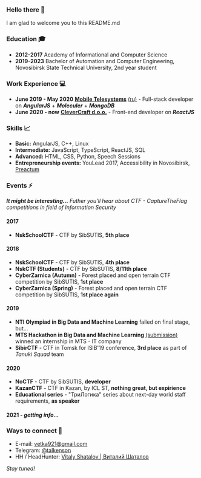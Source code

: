 ### Hello there 👋
I am glad to welcome you to this README.md
### Education 🎓
- **2012-2017** Academy of Informational and Computer Science
- **2019-2023** Bachelor of Automation and Computer Engineering, Novosibirsk State Technical University, 2nd year student
### Work Experience 💻
- **June 2019 - May 2020** **[Mobile Telesystems](http://ir.mts.ru/home/default.aspx)** [(ru)](https://mts.ru/) - Full-stack developer on ***AngularJS*** + ***Moleculer*** + ***MongoDB***
- **June 2020 - now** **[CleverCraft d.o.o.](https://www.clevercraft.net/)** - Front-end developer on ***ReactJS***
### Skills 📈
- **Basic:** AngularJS, C++, Linux
- **Intermediate:** JavaScript, TypeScript, ReactJS, SQL
- **Advanced:** HTML, CSS, Python, Speech Sessions 
- **Entrepreneurship events:** YouLead 2017, Accessibility in Novosibirsk, [Preactum](https://preactum.ru/)
### Events ⚡
***It might be interesting...** Futher you'll hear about CTF - CaptureTheFlag competitions in field of Information Security*

#### **2017**
- **NskSchoolCTF** - CTF by SibSUTIS, **5th place**
#### **2018**
- **NskSchoolCTF** - CTF by SibSUTIS, **4th place**
- **NskCTF (Students)** - CTF by SibSUTIS, **8/11th place**
- **CyberZarnica (Autumn)** - Forest placed and open terrain CTF competition by SibSUTIS, **1st place**
- **CyberZarnica (Spring)** - Forest placed and open terrain CTF competition by SibSUTIS, **1st place again**
#### **2019**
- **NTI Olympiad in Big Data and Machine Learning** failed on final stage, but...
- **MTS Hackathon in Big Data and Machine Learning** [(submission)](https://github.com/talkenson/lunar-lander-solve) winned an internship in MTS - IT company
- **SibirCTF** - CTF in Tomsk for ISIB'19 conference, **3rd place** as part of *Tanuki Squad* team
#### **2020**
- **NoCTF** - CTF by SibSUTIS, **developer**
- **KazanCTF** - CTF in Kazan, by ICL ST, **nothing great, but expirience**
- **Educational series** - "ТриЛогика" series about next-day world staff requirements, **as speaker**
#### **2021** - *getting info...*
### Ways to connect 🤙
- E-mail: vetka921@gmail.com
- Telegram: [@talkenson](http://t.me/talkenson)
- HH / HeadHunter: [Vitaly Shatalov | Виталий Шаталов](https://novosibirsk.hh.ru/resume/f53819f5ff03be32dc0039ed1f484779614e70)


*Stay tuned!*
